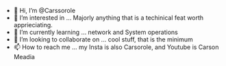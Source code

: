 - 👋 Hi, I’m @Carssorole
- 👀 I’m interested in ... Majorly anything that is a techinical feat worth apprieciating.
- 🌱 I’m currently learning ... network and System operations
- 💞️ I’m looking to collaborate on ... cool stuff, that is the minimum
- 📫 How to reach me ... my Insta is also Carsorole, and Youtube is Carson Meadia



<!---
Carssorole/Carssorole is a ✨ special ✨ repository because its `README.md` (this file) appears on your GitHub profile.
You can click the Preview link to take a look at your changes.
--->
